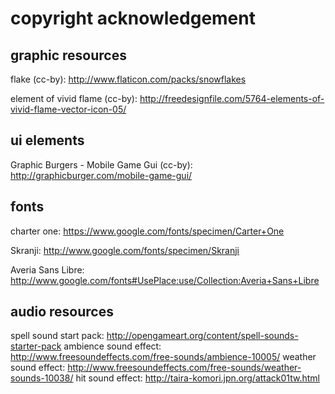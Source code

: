 # copyright acknowledgement

## graphic resources

flake (cc-by): http://www.flaticon.com/packs/snowflakes

element of vivid flame (cc-by): http://freedesignfile.com/5764-elements-of-vivid-flame-vector-icon-05/

## ui elements

Graphic Burgers - Mobile Game Gui (cc-by): http://graphicburger.com/mobile-game-gui/

## fonts

charter one: https://www.google.com/fonts/specimen/Carter+One

Skranji: http://www.google.com/fonts/specimen/Skranji

Averia Sans Libre: http://www.google.com/fonts#UsePlace:use/Collection:Averia+Sans+Libre

## audio resources
spell sound start pack: http://opengameart.org/content/spell-sounds-starter-pack
ambience sound effect: http://www.freesoundeffects.com/free-sounds/ambience-10005/
weather sound effect: http://www.freesoundeffects.com/free-sounds/weather-sounds-10038/
hit sound effect: http://taira-komori.jpn.org/attack01tw.html
